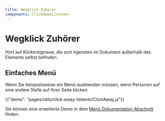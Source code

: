```yaml
---
title: Wegklick Zuhörer
components: ClickAwayListener
---
```


# Wegklick Zuhörer

<p class="description">Hört auf Klickereignisse, die sich irgendwo im Dokument außerhalb des Elements selbst befinden.</p>

## Einfaches Menü

Wenn Sie beispielsweise ein Menü ausblenden müssen, wenn Personen auf eine andere Stelle auf Ihrer Seite klicken:

{{"demo": "pages/utils/click-away-listener/ClickAway.js"}}

Sie können eine erweiterte Demo in dem [Menü Dokumentation Abschnitt](/demos/menus/#menulist-composition) finden.
